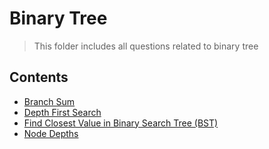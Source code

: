 # Binary Tree

> This folder includes all questions related to binary tree


## Contents
- [Branch Sum](./branchsum/README.md)
- [Depth First Search](./depthfirstsearch/README.md)
- [Find Closest Value in Binary Search Tree (BST)](./findclosestvalueinBST/)
- [Node Depths](./nodedepths/README.md)
